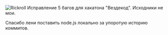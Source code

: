 ![Rickroll](https://media.tenor.com/images/a1505c6e6d37aa2b7c5953741c0177dc/tenor.gif)
Исправление 5 багов для хакатона "Вездекод". 
Исходники не мои. 

Спасибо лени поставить node.js локально за упоротую историю коммитов. 

